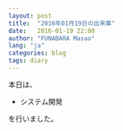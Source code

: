```yaml
---
layout: post
title:  "2016年01月19日の出来事"
date:   2016-01-19 22:00
author: "FUNABARA Masao"
lang: "ja"
categories: blog
tags: diary
---
```


本日は、

* システム開発

を行いました。
